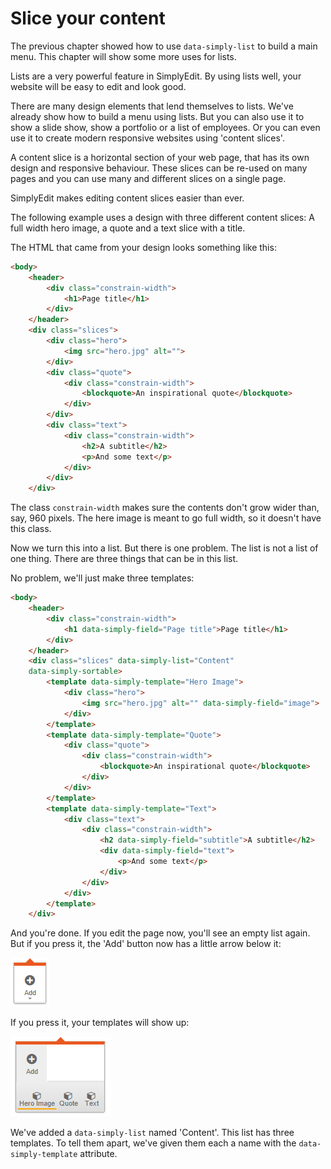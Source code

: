 # Slice your content

The previous chapter showed how to use `data-simply-list` to build a main menu. This chapter will show some more uses for lists.

Lists are a very powerful feature in SimplyEdit. By using lists well, your website will be easy to edit and look good.

There are many design elements that lend themselves to lists. We've already show how to build a menu using lists. But you can also use it to show a slide show, show a portfolio or a list of employees. Or you can even use it to create modern responsive websites using 'content slices'.

A content slice is a horizontal section of your web page, that has its own design and responsive behaviour. These slices can be re-used on many pages and you can use many and different slices on a single page.

SimplyEdit makes editing content slices easier than ever.

The following example uses a design with three different content slices: A full width hero image, a quote and a text slice with a title.

The HTML that came from your design looks something like this:

```html
<body>
    <header>
        <div class="constrain-width">
            <h1>Page title</h1>
        </div>
    </header>
    <div class="slices">
        <div class="hero">
            <img src="hero.jpg" alt="">
        </div>
        <div class="quote">
            <div class="constrain-width">
                <blockquote>An inspirational quote</blockquote>
            </div>
        </div>
        <div class="text">
            <div class="constrain-width">
                <h2>A subtitle</h2>
                <p>And some text</p>
            </div>
        </div>
    </div>
```

The class `constrain-width` makes sure the contents don't grow wider than, say, 960 pixels. The here image is meant to go full width, so it doesn't have this class.

Now we turn this into a list. But there is one problem. The list is not a list of one thing. There are three things that can be in this list.

No problem, we'll just make three templates:

```html
<body>
    <header>
        <div class="constrain-width">
            <h1 data-simply-field="Page title">Page title</h1>
        </div>
    </header>
    <div class="slices" data-simply-list="Content"
    data-simply-sortable>
        <template data-simply-template="Hero Image">
            <div class="hero">
                <img src="hero.jpg" alt="" data-simply-field="image">
            </div>
        </template>
        <template data-simply-template="Quote">
            <div class="quote">
                <div class="constrain-width">
                    <blockquote>An inspirational quote</blockquote>
                </div>
            </div>
        </template>
        <template data-simply-template="Text">
            <div class="text">
                <div class="constrain-width">
                    <h2 data-simply-field="subtitle">A subtitle</h2>
                    <div data-simply-field="text">
                        <p>And some text</p>
                    </div>
                </div>
            </div>
        </template>
    </div>
```

And you're done. If you edit the page now, you'll see an empty list again. But if you press it, the 'Add' button now has a little arrow below it:

![(Add a list item with templates)](listitem-add-templates.png)

If you press it, your templates will show up:

![(Add a list item, select a template)](listitem-add-templates-toolbar.png)

We've added a `data-simply-list` named 'Content'. This list has three templates. To tell them apart, we've given them each a name with the `data-simply-template` attribute.

